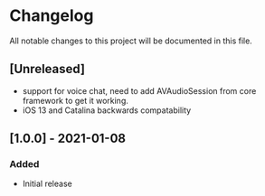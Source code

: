 # Changelog
All notable changes to this project will be documented in this file.

## [Unreleased]
- support for voice chat, need to add AVAudioSession from core framework to get it working.
- iOS 13 and Catalina backwards compatability

## [1.0.0] - 2021-01-08
### Added
- Initial release
